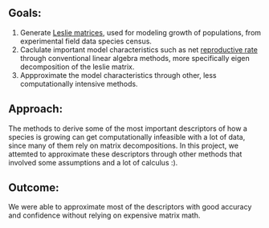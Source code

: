 ## Goals: 
1. Generate [Leslie matrices](https://en.wikipedia.org/wiki/Leslie_matrix), used for modeling growth of populations, from experimental field data species census.
2. Caclulate important model characteristics such as net [reproductive rate](https://en.wikipedia.org/wiki/Net_reproduction_rate) through conventional linear algebra methods, more specifically eigen decomposition of the leslie matrix. 
3. Appproximate the model characteristics through other, less computationally intensive methods. 

## Approach:
The methods to derive some of the most important descriptors of how a species is growing can get computationally infeasible with a lot of data, since many of them rely on matrix decompositions. In this project, we attemted to approximate these descriptors through other methods that involved some assumptions and a lot of calculus :). 


## Outcome:
We were able to approximate most of the descriptors with good accuracy and confidence without relying on expensive matrix math. 
